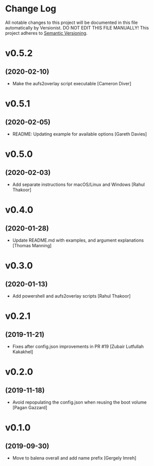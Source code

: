 # Change Log

All notable changes to this project will be documented in this file
automatically by Versionist. DO NOT EDIT THIS FILE MANUALLY!
This project adheres to [Semantic Versioning](http://semver.org/).

# v0.5.2
## (2020-02-10)

* Make the aufs2overlay script executable [Cameron Diver]

# v0.5.1
## (2020-02-05)

* README: Updating example for available options [Gareth Davies]

# v0.5.0
## (2020-02-03)

* Add separate instructions for macOS/Linux and Windows [Rahul Thakoor]

# v0.4.0
## (2020-01-28)

* Update README.md with examples, and argument explanations [Thomas Manning]

# v0.3.0
## (2020-01-13)

* Add powershell and aufs2overlay scripts [Rahul Thakoor]

# v0.2.1
## (2019-11-21)

* Fixes after config.json improvements in PR #19 [Zubair Lutfullah Kakakhel]

# v0.2.0
## (2019-11-18)

* Avoid repopulating the config.json when reusing the boot volume [Pagan Gazzard]

# v0.1.0
## (2019-09-30)

* Move to balena overall and add name prefix [Gergely Imreh]
